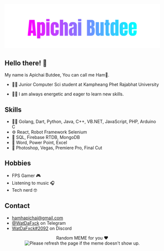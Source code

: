 <h1 align="center">
  <img src="https://raw.githubusercontent.com/hamhapichai/Me/main/Apichai%20Butdee.svg" alt="Apichai Butdee" />
</h1>

## Hello there! 👋
My name is Apichai Butdee, You can call me Ham🍔.

- 👨‍🎓 Junior Computer Sci student at Kampheang Phet Rajabhat University

- 🙋‍♂️ I am always energetic and eager to learn new skills.

## Skills
- 👨‍💻 Golang, Dart, Python, Java, C++, VB.<span>NET, JavaScript, PHP, Arduino C
- ⚙️ React, Robot Framework Selenium
- 💽 SQL, Firebase RTDB, MongoDB
- 📑 Word, Power Point, Excel
- 🎨 Photoshop, Vegas, Premiere Pro, Final Cut

## Hobbies
- FPS Gamer 🎮
- Listening to music 🎧
- Tech nerd 🤓

## Contact
- hamhapichai@gmail.com
- [@WatDaFxck](https://t.me/WatDaFxck) on Telegram
- [WatDaFxck#2092](./) on Discord

<p align="center">
Random MEME for you ❤<br>
  <img  src='https://random-memer.herokuapp.com/'  title="Meme" width="400" height="400" alt="Please refresh the page if the meme doesn't show up.">
</p>

